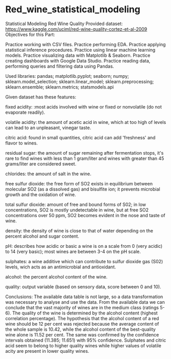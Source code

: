 # Red_wine_statistical_modeling
Statistical Modeling Red Wine Quality Provided dataset: https://www.kaggle.com/uciml/red-wine-quality-cortez-et-al-2009 Objectives for this Part:

Practice working with CSV files. Practice performing EDA. Practice applying statistical inference procedures. Practice using linear machine learning models. Practice visualizing data with Matplotlib & Seaborn. Practice creating dashboards with Google Data Studio. Practice reading data, performing queries and filtering data using Pandas.

Used libraries: pandas; matplotlib.pyplot; seaborn; numpy; sklearn.model_selection; sklearn.linear_model; sklearn.preprocessing; sklearn.ensemble; sklearn.metrics; statsmodels.api

Given dataset has these features:

fixed acidity: :most acids involved with wine or fixed or nonvolatile (do not evaporate readily).

volatile acidity: the amount of acetic acid in wine, which at too high of levels can lead to an unpleasant, vinegar taste.

citric acid: found in small quantities, citric acid can add 'freshness' and flavor to wines.

residual sugar: the amount of sugar remaining after fermentation stops, it's rare to find wines with less than 1 gram/liter and wines with greater than 45 grams/liter are considered sweet.

chlorides: the amount of salt in the wine.

free sulfur dioxide: the free form of SO2 exists in equilibrium between molecular SO2 (as a dissolved gas) and bisulfite ion; it prevents microbial growth and the oxidation of wine.

total sulfur dioxide: amount of free and bound forms of S02; in low concentrations, SO2 is mostly undetectable in wine, but at free SO2 concentrations over 50 ppm, SO2 becomes evident in the nose and taste of wine.

density: the density of wine is close to that of water depending on the percent alcohol and sugar content.

pH: describes how acidic or basic a wine is on a scale from 0 (very acidic) to 14 (very basic); most wines are between 3-4 on the pH scale.

sulphates: a wine additive which can contribute to sulfur dioxide gas (S02) levels, wich acts as an antimicrobial and antioxidant.

alcohol: the percent alcohol content of the wine.

quality: output variable (based on sensory data, score between 0 and 10).

Conclusions: The available data table is not large, so a data transformation was necessary to analyse and use the data. From the available data we can conclude that the vast majority of wines are in the medium class (ratings 5-6). The quality of the wine is determined by the alcohol content (highest correlation percentage). The hypothesis that the alcohol content of a red wine should be 12 per cent was rejected because the average content of the whole sample is 10.42, while the alcohol content of the best-quality wine alone is 11.52 per cent. The same was confirmed by the confidence intervals obtained (11.385; 11.651) with 95% confidence. Sulphates and citric acid seem to belong to higher quality wines while higher values of volatile acity are present in lower quality wines.

